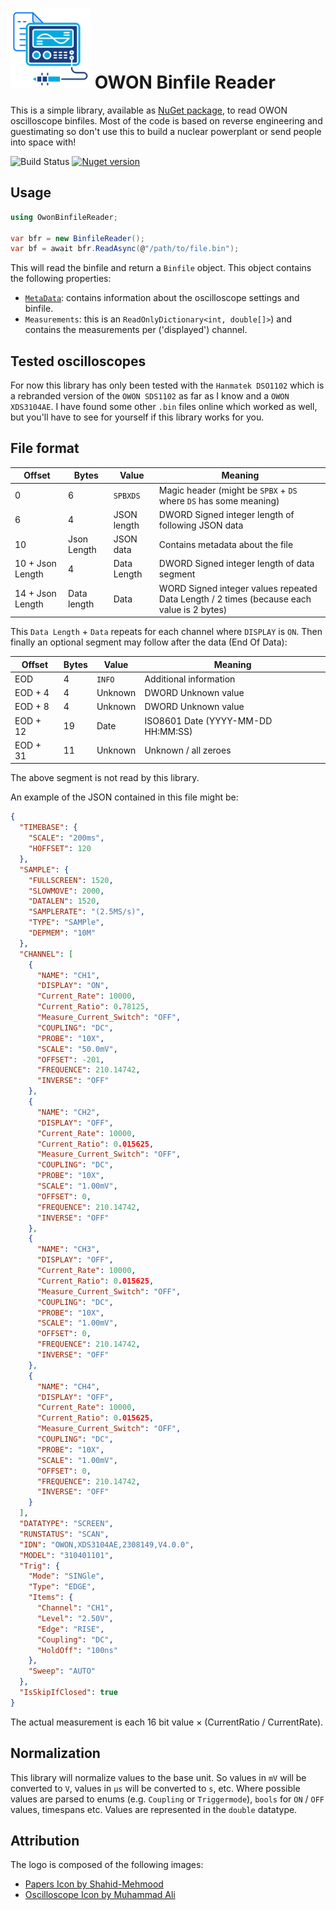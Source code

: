# ![logo](OwonBinfileReader/logo.png) OWON Binfile Reader

This is a simple library, available as [NuGet package](https://www.nuget.org/packages/OwonBinfileReader/), to read OWON oscilloscope binfiles. Most of the code is based on reverse engineering and guestimating so don't use this to build a nuclear powerplant or send people into space with!

![Build Status](https://img.shields.io/github/actions/workflow/status/RobThree/OwonBinfileReader/test.yml?branch=master&style=flat-square) [![Nuget version](https://img.shields.io/nuget/v/OwonBinfileReader.svg?style=flat-square)](https://www.nuget.org/packages/OwonBinfileReader/)

## Usage
```c#
using OwonBinfileReader;

var bfr = new BinfileReader();
var bf = await bfr.ReadAsync(@"/path/to/file.bin");
```

This will read the binfile and return a `Binfile` object. This object contains the following properties:

- [`MetaData`](OwonBinfileReader/Channel.cs): contains information about the oscilloscope settings and binfile.
- `Measurements`: this is an `ReadOnlyDictionary<int, double[]>`) and contains the measurements per ('displayed') channel.

## Tested oscilloscopes

For now this library has only been tested with the `Hanmatek DSO1102` which is a rebranded version of the `OWON SDS1102` as far as I know and a `OWON XDS3104AE`. I have found some other `.bin` files online which worked as well, but you'll have to see for yourself if this library works for you.

## File format

Offset | Bytes | Value | Meaning
---|---|---|---
0 | 6 | `SPBXDS` | Magic header (might be `SPBX` + `DS` where `DS` has some meaning)
6 | 4 | JSON length | DWORD Signed integer length of following JSON data
10 | Json Length | JSON data | Contains metadata about the file
10 + Json Length | 4 | Data Length | DWORD Signed integer length of data segment
14 + Json Length | Data length | Data | WORD Signed integer values repeated Data Length / 2 times (because each value is 2 bytes)

This `Data Length` + `Data` repeats for each channel where `DISPLAY` is `ON`. Then finally an optional segment may follow after the data (End Of Data):

Offset | Bytes | Value | Meaning
---|---|---|---
EOD | 4 | `INFO` | Additional information
EOD + 4 | 4 | Unknown | DWORD Unknown value
EOD + 8 | 4 | Unknown | DWORD Unknown value
EOD + 12 | 19 | Date | ISO8601 Date (YYYY-MM-DD HH:MM:SS)
EOD + 31 | 11 | Unknown | Unknown / all zeroes

The above segment is not read by this library.

An example of the JSON contained in this file might be:

```json
{
  "TIMEBASE": {
    "SCALE": "200ms",
    "HOFFSET": 120
  },
  "SAMPLE": {
    "FULLSCREEN": 1520,
    "SLOWMOVE": 2000,
    "DATALEN": 1520,
    "SAMPLERATE": "(2.5MS/s)",
    "TYPE": "SAMPle",
    "DEPMEM": "10M"
  },
  "CHANNEL": [
    {
      "NAME": "CH1",
      "DISPLAY": "ON",
      "Current_Rate": 10000,
      "Current_Ratio": 0.78125,
      "Measure_Current_Switch": "OFF",
      "COUPLING": "DC",
      "PROBE": "10X",
      "SCALE": "50.0mV",
      "OFFSET": -201,
      "FREQUENCE": 210.14742,
      "INVERSE": "OFF"
    },
    {
      "NAME": "CH2",
      "DISPLAY": "OFF",
      "Current_Rate": 10000,
      "Current_Ratio": 0.015625,
      "Measure_Current_Switch": "OFF",
      "COUPLING": "DC",
      "PROBE": "10X",
      "SCALE": "1.00mV",
      "OFFSET": 0,
      "FREQUENCE": 210.14742,
      "INVERSE": "OFF"
    },
    {
      "NAME": "CH3",
      "DISPLAY": "OFF",
      "Current_Rate": 10000,
      "Current_Ratio": 0.015625,
      "Measure_Current_Switch": "OFF",
      "COUPLING": "DC",
      "PROBE": "10X",
      "SCALE": "1.00mV",
      "OFFSET": 0,
      "FREQUENCE": 210.14742,
      "INVERSE": "OFF"
    },
    {
      "NAME": "CH4",
      "DISPLAY": "OFF",
      "Current_Rate": 10000,
      "Current_Ratio": 0.015625,
      "Measure_Current_Switch": "OFF",
      "COUPLING": "DC",
      "PROBE": "10X",
      "SCALE": "1.00mV",
      "OFFSET": 0,
      "FREQUENCE": 210.14742,
      "INVERSE": "OFF"
    }
  ],
  "DATATYPE": "SCREEN",
  "RUNSTATUS": "SCAN",
  "IDN": "OWON,XDS3104AE,2308149,V4.0.0",
  "MODEL": "310401101",
  "Trig": {
    "Mode": "SINGle",
    "Type": "EDGE",
    "Items": {
      "Channel": "CH1",
      "Level": "2.50V",
      "Edge": "RISE",
      "Coupling": "DC",
      "HoldOff": "100ns"
    },
    "Sweep": "AUTO"
  },
  "IsSkipIfClosed": true
}
```

The actual measurement is each 16 bit value × (CurrentRatio / CurrentRate).

## Normalization

This library will normalize values to the base unit. So values in `mV` will be converted to `V`, values in `µs` will be converted to `s`, etc. Where possible values are parsed to enums (e.g. `Coupling` or `Triggermode`), `bools` for `ON` / `OFF` values, timespans etc. Values are represented in the `double` datatype.

## Attribution

The logo is composed of the following images:

* [Papers Icon by Shahid-Mehmood](https://www.freepik.com/icon/papers_12903330)
* [Oscilloscope Icon by Muhammad Ali](https://www.freepik.com/icon/oscilloscope_7237705)